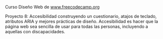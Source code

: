 Curso Diseño Web de www.freecodecamp.org

Proyecto 8: Accesibilidad construyendo un cuestionario, atajos de teclado, atributos ARIA y mejores prácticas de diseño.
Accesibilidad es hacer que la página web sea sencilla de usar para todas las personas, incluyendo a aquellas con discapacidades.
